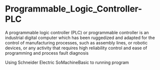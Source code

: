 # Programmable_Logic_Controller-PLC
A programmable logic controller (PLC) or programmable controller is an industrial digital computer which has been ruggedized and adapted for the control of manufacturing processes, such as assembly lines, or robotic devices, or any activity that requires high reliability control and ease of programming and process fault diagnosis

Using Schneider Electric SoMachineBasic to running program

